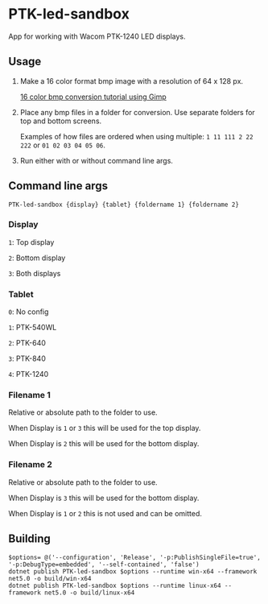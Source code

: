 # PTK-led-sandbox
App for working with Wacom PTK-1240 LED displays.

## Usage
1. Make a 16 color format bmp image with a resolution of 64 x 128 px.

    [16 color bmp conversion tutorial using Gimp](https://github.com/Kuuuube/PTK-led-sandbox/blob/master/gimp_image_tutorial/gimp_image_tutorial.md)
2. Place any bmp files in a folder for conversion. Use separate folders for top and bottom screens. 

    Examples of how files are ordered when using multiple: `1 11 111 2 22 222` or `01 02 03 04 05 06`.
3. Run either with or without command line args.

## Command line args

```
PTK-led-sandbox {display} {tablet} {foldername 1} {foldername 2}
```

### Display

`1`: Top display

`2`: Bottom display

`3`: Both displays

### Tablet

`0`: No config

`1`: PTK-540WL

`2`: PTK-640

`3`: PTK-840

`4`: PTK-1240

### Filename 1

Relative or absolute path to the folder to use. 

When Display is `1` or `3` this will be used for the top display.

When Display is `2` this will be used for the bottom display.

### Filename 2 

Relative or absolute path to the folder to use. 

When Display is `3` this will be used for the bottom display.

When Display is `1` or `2` this is not used and can be omitted.

## Building

```
$options= @('--configuration', 'Release', '-p:PublishSingleFile=true', '-p:DebugType=embedded', '--self-contained', 'false')
dotnet publish PTK-led-sandbox $options --runtime win-x64 --framework net5.0 -o build/win-x64
dotnet publish PTK-led-sandbox $options --runtime linux-x64 --framework net5.0 -o build/linux-x64
```